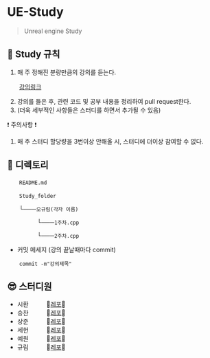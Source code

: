 # UE-Study
> Unreal engine Study

## :pencil: Study 규칙

1. 매 주 정해진 분량만큼의 강의를 듣는다.

  [강의링크](https://www.youtube.com/playlist?list=PLYQHfkihy4AzWWeI4bfdng2FPb_t7V87o)

2. 강의를 들은 후, 관련 코드 및 공부 내용을 정리하여 pull request한다.
3. (더욱 세부적인 사항들은 스터디를 하면서 추가될 수 있음)

:exclamation: 주의사항 :exclamation:
1. 매 주 스터디 할당량을 3번이상 안해올 시, 스터디에 더이상 참여할 수 없다.

## :file_folder: 디렉토리
  ```README.md```
  
  ```Study_folder```
  
  └───```오규림(각자 이름)```
      
     └───```1주차.cpp```
          
     └───```2주차.cpp```
 
 + 커밋 메세지 (강의 끝날때마다 commit)
 
   ```commit -m"강의제목"```


## :sunglasses: 스터디원
+ 시환   :seedling:[레포](https://github.com/van1164):seedling:
+ 승찬   :seedling:[레포](https://github.com/sschan99):seedling:
+ 상준   :seedling:[레포](https://github.com/sangjun12458):seedling:
+ 세헌   :seedling:[레포](https://github.com/ohbrent):seedling:
+ 예원   :seedling:[레포](https://github.com/Jangmanbo):seedling:
+ 규림   :seedling:[레포](https://github.com/ohgyulim):seedling:
